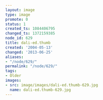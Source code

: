 ```yaml
---
layout: image
type: image
promote: 0
status: 1
created_ts: 1084406795
changed_ts: 1372159385
node_id: 629
title: dali-ed.thumb
created: '2004-05-13'
changed: '2013-06-25'
aliases:
- "/node/629/"
permalink: "/node/629/"
tags:
- Older
images:
- src: image/images/dali-ed.thumb-629.jpg
  name: dali-ed.thumb-629.jpg
---
```


